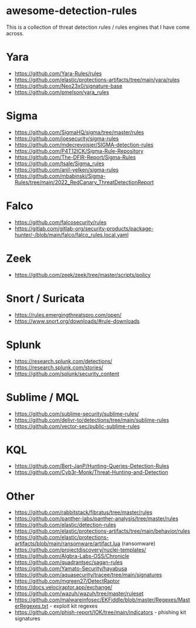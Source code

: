 # awesome-detection-rules

This is a collection of threat detection rules / rules engines that I have come across.

# Yara

* https://github.com/Yara-Rules/rules
* https://github.com/elastic/protections-artifacts/tree/main/yara/rules
* https://github.com/Neo23x0/signature-base 
* https://github.com/pmelson/yara_rules

# Sigma

* https://github.com/SigmaHQ/sigma/tree/master/rules
* https://github.com/joesecurity/sigma-rules
* https://github.com/mdecrevoisier/SIGMA-detection-rules
* https://github.com/P4T12ICK/Sigma-Rule-Repository
* https://github.com/The-DFIR-Report/Sigma-Rules
* https://github.com/tsale/Sigma_rules
* https://github.com/anil-yelken/sigma-rules
* https://github.com/mbabinski/Sigma-Rules/tree/main/2022_RedCanary_ThreatDetectionReport

# Falco

* https://github.com/falcosecurity/rules
* https://gitlab.com/gitlab-org/security-products/package-hunter/-/blob/main/falco/falco_rules.local.yaml

# Zeek

* https://github.com/zeek/zeek/tree/master/scripts/policy

# Snort / Suricata

* https://rules.emergingthreatspro.com/open/
* https://www.snort.org/downloads/#rule-downloads

# Splunk

* https://research.splunk.com/detections/ 
* https://research.splunk.com/stories/ 
* https://github.com/splunk/security_content 

# Sublime / MQL

* https://github.com/sublime-security/sublime-rules/
* https://github.com/delivr-to/detections/tree/main/sublime-rules
* https://github.com/vector-sec/public-sublime-rules

# KQL

* https://github.com/Bert-JanP/Hunting-Queries-Detection-Rules
* https://github.com/Cyb3r-Monk/Threat-Hunting-and-Detection

# Other

* https://github.com/rabbitstack/fibratus/tree/master/rules
* https://github.com/panther-labs/panther-analysis/tree/master/rules
* https://github.com/elastic/detection-rules
* https://github.com/elastic/protections-artifacts/tree/main/behavior/rules
* https://github.com/elastic/protections-artifacts/blob/main/ransomware/artifact.lua (ransomware)
* https://github.com/projectdiscovery/nuclei-templates/
* https://github.com/Algbra-Labs-OSS/Chronicle
* https://github.com/quadrantsec/sagan-rules
* https://github.com/Yamato-Security/hayabusa
* https://github.com/aquasecurity/tracee/tree/main/signatures
* https://github.com/mgreen27/DetectRaptor
* https://docs.velociraptor.app/exchange/
* https://github.com/wazuh/wazuh/tree/master/ruleset
* https://github.com/malwareinfosec/EKFiddle/blob/master/Regexes/MasterRegexes.txt - exploit kit regexes 
* https://github.com/phish-report/IOK/tree/main/indicators - phishing kit signatures
